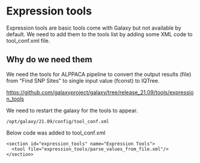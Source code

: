 # Expression tools
Expression tools are basic tools come with Galaxy but not available by default. We need to add them to the tools list by adding some 
XML code to tool_conf.xml file. 

## Why do we need them
We need the tools for ALPPACA pipeline to convert the output results (file) from "Find SNP Sites" to single input value (fconst) to IQTree.   

https://github.com/galaxyproject/galaxy/tree/release_21.09/tools/expression_tools 

We need to restart the galaxy for the tools to appear. 

```
/opt/galaxy/21.09/config/tool_conf.xml 
```

Below code was added to tool_conf.xml 
```
<section id="expression_tools" name="Expression Tools">
  <tool file="expression_tools/parse_values_from_file.xml"/>
</section>
```
